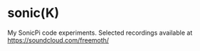 # sonic(K)
My SonicPi code experiments.
Selected recordings available at https://soundcloud.com/freemoth/
